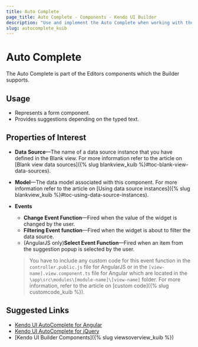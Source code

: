 ```yaml
---
title: Auto Complete
page_title: Auto Complete - Components - Kendo UI Builder
description: "Use and implement the Auto Complete when working with the Kendo UI Builder tool for creating and managing Angular and AngularJS-based web applications."
slug: autocomplete_kuib
---
```


# Auto Complete

The Auto Complete is part of the Editors components which the Builder supports.

## Usage

* Represents a form component.
* Provides suggestions depending on the typed text.

## Properties of Interest

* **Data Source**&mdash;The name of a data source instance that you have defined in the Blank view. For more information refer to the article on [Blank view data sources]({% slug blankview_kuib %}#toc-blank-view-data-sources).
* **Model**&mdash;The data model associated with this component. For more information refer to the article on [Using data source instances]({% slug blankview_kuib %}#toc-using-data-source-instances).
* **Events**
    * **Change Event Function**&mdash;Fired when the value of the widget is changed by the user.
    * **Filtering Event function**&mdash;Fired when the widget is about to filter the data source.
    * (AngularJS only)**Select Event Function**&mdash;Fired when an item from the suggestion popup is selected by the user.

    > You have to include any custom code for this event function in the `controller.public.js` file for AngularJS or in the `[view-name].view.component.ts` file for Angular which are located in the `\app\src\modules\[module-name]\[view-name]` folder. For more information, refer to the article on [custom code]({% slug customcode_kuib %}).

## Suggested Links

* [Kendo UI AutoComplete for Angular](https://www.telerik.com/kendo-angular-ui/components/dropdowns/autocomplete/)
* [Kendo UI AutoComplete for jQuery](https://demos.telerik.com/kendo-ui/autocomplete/index)
* [Kendo UI Builder Components]({% slug viewsoverview_kuib %})
